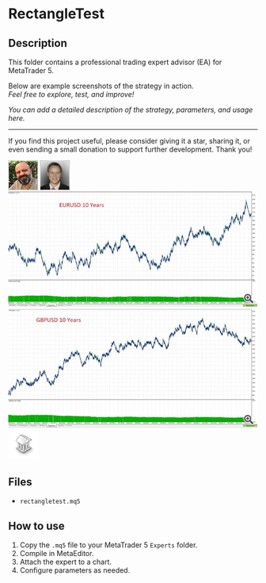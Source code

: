 # RectangleTest

## Description
This folder contains a professional trading expert advisor (EA) for MetaTrader 5.

Below are example screenshots of the strategy in action.  
*Feel free to explore, test, and improve!*

*You can add a detailed description of the strategy, parameters, and usage here.*

---

If you find this project useful, please consider giving it a star, sharing it, or even sending a small donation to support further development. Thank you!

![Screenshot](5F6A87C9-0ACA.JPG)
![Screenshot](676b0daf-ed79.jpg)
![Screenshot](EURUSD__3.jpg)
![Screenshot](GBPUSD__3.jpg)
![Screenshot](library.png)

## Files
- `rectangletest.mq5`

## How to use
1. Copy the `.mq5` file to your MetaTrader 5 `Experts` folder.
2. Compile in MetaEditor.
3. Attach the expert to a chart.
4. Configure parameters as needed.
